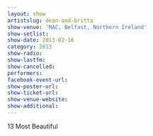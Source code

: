 ```yaml
---
layout: show
artistslug: dean-and-britta
show-venue: 'MAC, Belfast, Northern Ireland'
show-setlist: 
show-date: 2013-02-16
category: 2013
show-radio: 
show-lastfm: 
show-cancelled: 
performers: 
facebook-event-url: 
show-poster-url: 
show-ticket-url: 
show-venue-website: 
show-additional: 
---
```


13 Most Beautiful